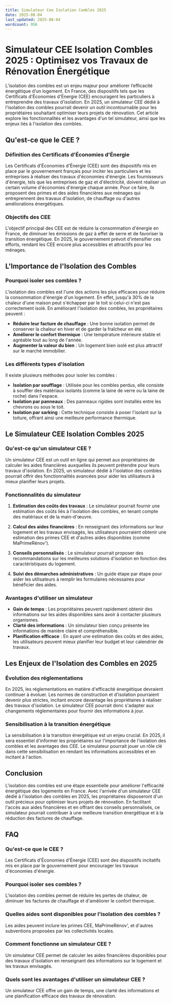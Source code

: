 ```yaml
---
title: Simulateur Cee Isolation Combles 2025
date: 2025-08-04
last_updated: 2025-08-04
wordcount: 956
---
```


# Simulateur CEE Isolation Combles 2025 : Optimisez vos Travaux de Rénovation Énergétique

L’isolation des combles est un enjeu majeur pour améliorer l’efficacité énergétique d’un logement. En France, des dispositifs tels que les Certificats d'Économies d'Énergie (CEE) encouragent les particuliers à entreprendre des travaux d'isolation. En 2025, un simulateur CEE dédié à l'isolation des combles pourrait devenir un outil incontournable pour les propriétaires souhaitant optimiser leurs projets de rénovation. Cet article explore les fonctionnalités et les avantages d'un tel simulateur, ainsi que les enjeux liés à l'isolation des combles.

## Qu'est-ce que le CEE ?

### Définition des Certificats d'Économies d'Énergie

Les Certificats d'Économies d'Énergie (CEE) sont des dispositifs mis en place par le gouvernement français pour inciter les particuliers et les entreprises à réaliser des travaux d'économies d'énergie. Les fournisseurs d'énergie, tels que les entreprises de gaz et d'électricité, doivent réaliser un certain volume d'économies d'énergie chaque année. Pour ce faire, ils proposent des primes et des aides financières aux ménages qui entreprennent des travaux d'isolation, de chauffage ou d'autres améliorations énergétiques.

### Objectifs des CEE

L'objectif principal des CEE est de réduire la consommation d'énergie en France, de diminuer les émissions de gaz à effet de serre et de favoriser la transition énergétique. En 2025, le gouvernement prévoit d'intensifier ces efforts, rendant les CEE encore plus accessibles et attractifs pour les ménages.

## L'Importance de l'Isolation des Combles

### Pourquoi isoler ses combles ?

L'isolation des combles est l'une des actions les plus efficaces pour réduire la consommation d'énergie d'un logement. En effet, jusqu'à 30% de la chaleur d'une maison peut s'échapper par le toit si celui-ci n'est pas correctement isolé. En améliorant l'isolation des combles, les propriétaires peuvent :

- **Réduire leur facture de chauffage** : Une bonne isolation permet de conserver la chaleur en hiver et de garder la fraîcheur en été.
- **Améliorer le confort thermique** : Une température intérieure stable et agréable tout au long de l'année.
- **Augmenter la valeur du bien** : Un logement bien isolé est plus attractif sur le marché immobilier.

### Les différents types d'isolation

Il existe plusieurs méthodes pour isoler les combles :

- **Isolation par soufflage** : Utilisée pour les combles perdus, elle consiste à souffler des matériaux isolants (comme la laine de verre ou la laine de roche) dans l'espace.
- **Isolation par panneaux** : Des panneaux rigides sont installés entre les chevrons ou sous le toit.
- **Isolation par sarking** : Cette technique consiste à poser l'isolant sur la toiture, offrant ainsi une meilleure performance thermique.

## Le Simulateur CEE Isolation Combles 2025

### Qu'est-ce qu'un simulateur CEE ?

Un simulateur CEE est un outil en ligne qui permet aux propriétaires de calculer les aides financières auxquelles ils peuvent prétendre pour leurs travaux d'isolation. En 2025, un simulateur dédié à l'isolation des combles pourrait offrir des fonctionnalités avancées pour aider les utilisateurs à mieux planifier leurs projets.

### Fonctionnalités du simulateur

1. **Estimation des coûts des travaux** : Le simulateur pourrait fournir une estimation des coûts liés à l'isolation des combles, en tenant compte des matériaux et de la main-d'œuvre.
   
2. **Calcul des aides financières** : En renseignant des informations sur leur logement et les travaux envisagés, les utilisateurs pourraient obtenir une estimation des primes CEE et d'autres aides disponibles (comme MaPrimeRénov').

3. **Conseils personnalisés** : Le simulateur pourrait proposer des recommandations sur les meilleures solutions d'isolation en fonction des caractéristiques du logement.

4. **Suivi des démarches administratives** : Un guide étape par étape pour aider les utilisateurs à remplir les formulaires nécessaires pour bénéficier des aides.

### Avantages d'utiliser un simulateur

- **Gain de temps** : Les propriétaires peuvent rapidement obtenir des informations sur les aides disponibles sans avoir à contacter plusieurs organismes.
- **Clarté des informations** : Un simulateur bien conçu présente les informations de manière claire et compréhensible.
- **Planification efficace** : En ayant une estimation des coûts et des aides, les utilisateurs peuvent mieux planifier leur budget et leur calendrier de travaux.

## Les Enjeux de l'Isolation des Combles en 2025

### Évolution des réglementations

En 2025, les réglementations en matière d'efficacité énergétique devraient continuer à évoluer. Les normes de construction et d'isolation pourraient devenir plus strictes, incitant encore davantage les propriétaires à réaliser des travaux d'isolation. Le simulateur CEE pourrait donc s'adapter aux changements réglementaires pour fournir des informations à jour.

### Sensibilisation à la transition énergétique

La sensibilisation à la transition énergétique est un enjeu crucial. En 2025, il sera essentiel d'informer les propriétaires sur l'importance de l'isolation des combles et les avantages des CEE. Le simulateur pourrait jouer un rôle clé dans cette sensibilisation en rendant les informations accessibles et en incitant à l'action.

## Conclusion

L'isolation des combles est une étape essentielle pour améliorer l'efficacité énergétique des logements en France. Avec l'arrivée d'un simulateur CEE dédié à l'isolation des combles en 2025, les propriétaires disposeront d'un outil précieux pour optimiser leurs projets de rénovation. En facilitant l'accès aux aides financières et en offrant des conseils personnalisés, ce simulateur pourrait contribuer à une meilleure transition énergétique et à la réduction des factures de chauffage.

## FAQ

### Qu'est-ce que le CEE ?

Les Certificats d'Économies d'Énergie (CEE) sont des dispositifs incitatifs mis en place par le gouvernement pour encourager les travaux d'économies d'énergie.

### Pourquoi isoler ses combles ?

L'isolation des combles permet de réduire les pertes de chaleur, de diminuer les factures de chauffage et d'améliorer le confort thermique.

### Quelles aides sont disponibles pour l'isolation des combles ?

Les aides peuvent inclure les primes CEE, MaPrimeRénov', et d'autres subventions proposées par les collectivités locales.

### Comment fonctionne un simulateur CEE ?

Un simulateur CEE permet de calculer les aides financières disponibles pour des travaux d'isolation en renseignant des informations sur le logement et les travaux envisagés.

### Quels sont les avantages d'utiliser un simulateur CEE ?

Un simulateur CEE offre un gain de temps, une clarté des informations et une planification efficace des travaux de rénovation.